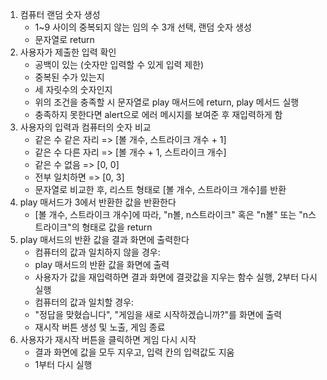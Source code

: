 1. 컴퓨터 랜덤 숫자 생성
    - 1~9 사이의 중복되지 않는 임의 수 3개 선택, 랜덤 숫자 생성
    - 문자열로 return
2. 사용자가 제출한 입력 확인
    - 공백이 있는 (숫자만 입력할 수 있게 입력 제한)
    - 중복된 수가 있는지
    - 세 자릿수의 숫자인지
    - 위의 조건을 충족할 시 문자열로 play 매서드에 return, play 메서드 실행
    - 충족하지 못한다면 alert으로 에러 메시지를 보여준 후 재입력하게 함
3. 사용자의 입력과 컴퓨터의 숫자 비교
    - 같은 수 같은 자리 => [볼 개수, 스트라이크 개수 + 1]
    - 같은 수 다른 자리 => [볼 개수 + 1, 스트라이크 개수]
    - 같은 수 없음 => [0, 0]
    - 전부 일치하면 => [0, 3]
    - 문자열로 비교한 후, 리스트 형태로 [볼 개수, 스트라이크 개수]를 반환
4. play 매서드가 3에서 반환한 값을 반환한다
    - [볼 개수, 스트라이크 개수]에 따라, "n볼, n스트라이크" 혹은 "n볼" 또는 "n스트라이크"의 형태로 값을 return
5. play 매서드의 반환 값을 결과 화면에 출력한다
    - 컴퓨터의 값과 일치하지 않을 경우:
    - play 매서드의 반환 값을 화면에 출력
    - 사용자가 값을 재입력하면 결과 화면에 결괏값을 지우는 함수 실행, 2부터 다시 실행
    - 컴퓨터의 값과 일치할 경우:
    - "정답을 맞혔습니다", "게임을 새로 시작하겠습니까?"를 화면에 출력
    - 재시작 버튼 생성 및 노출, 게임 종료
6. 사용자가 재시작 버튼을 클릭하면 게임 다시 시작
    - 결과 화면에 값을 모두 지우고, 입력 칸의 입력값도 지움
    - 1부터 다시 실행